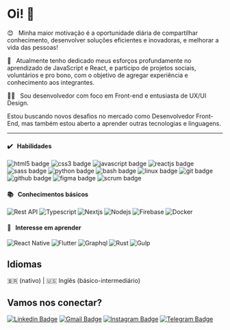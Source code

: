# Oi! 👋

😊 &nbsp; Minha maior motivação é a oportunidade diária de compartilhar conhecimento, desenvolver soluções eficientes e inovadoras, e melhorar a vida das pessoas!

🚀 &nbsp; Atualmente tenho dedicado meus esforços profundamente no aprendizado de JavaScript e React, e participo de projetos sociais, voluntários e pro bono, com o objetivo de agregar experiência e conhecimento aos integrantes.

👨‍💻 &nbsp; Sou desenvolvedor com foco em Front-end e entusiasta de UX/UI Design.

Estou buscando novos desafios no mercado como Desenvolvedor Front-End, mas também estou aberto a aprender outras tecnologias e linguagens.

---

#### ✔️ &nbsp; Habilidades

<img src="https://img.shields.io/badge/HTML5-2d2d2d?labelColor=4d4d4d&style=for-the-badge&logo=html5&logoColor=E34F26" alt="html5 badge" /> <img src="https://img.shields.io/badge/CSS3-2d2d2d?labelColor=4d4d4d&style=for-the-badge&logo=css3&logoColor=1572B6" alt="css3 badge" /> <img src="https://img.shields.io/badge/JavaScript-2d2d2d?labelColor=4d4d4d&style=for-the-badge&logo=javascript&logoColor=F7DF1E" alt="javascript badge" /> <img src="https://img.shields.io/badge/ReactJS-2d2d2d?labelColor=4d4d4d&style=for-the-badge&logo=react&logoColor=61DAFB" alt="reactjs badge" /> <img src="https://img.shields.io/badge/SASS-2d2d2d?labelColor=4d4d4d&style=for-the-badge&logo=sass&logoColor=CC6699" alt="sass badge" /> <img src="https://img.shields.io/badge/Python-2d2d2d?labelColor=4d4d4d&style=for-the-badge&logo=python&logoColor=3776AB" alt="python badge" /> <img src="https://img.shields.io/badge/Shell_Script-2d2d2d?labelColor=4d4d4d&style=for-the-badge&logo=gnu-bash&logoColor=4EAA25" alt="bash badge" /> <img src="https://img.shields.io/badge/Linux-2d2d2d?labelColor=4d4d4d&style=for-the-badge&logo=linux&logoColor=FCC624" alt="linux badge" /> <img src="https://img.shields.io/badge/Git-2d2d2d?labelColor=4d4d4d&style=for-the-badge&logo=git&logoColor=F05032" alt="git badge" /> <img src="https://img.shields.io/badge/Github-2d2d2d?labelColor=4d4d4d&style=for-the-badge&logo=github&logoColor=fafafa" alt="github badge" /> <img src="https://img.shields.io/badge/Figma-2d2d2d?labelColor=4d4d4d&style=for-the-badge&logo=figma&logoColor=F24E1E" alt="figma badge" /> <img src="https://img.shields.io/badge/Scrum-2d2d2d?labelColor=4d4d4d&style=for-the-badge&logo=scrum&logoColor=fafafa" alt="scrum badge" />

#### 📚 &nbsp; Conhecimentos básicos

<img src="https://img.shields.io/badge/Rest_API-2d2d2d?labelColor=4d4d4d&style=flat&logo=json&logoColor=fafafa" alt="Rest API" /> <img src="https://img.shields.io/badge/-TypeScript-2d2d2d?labelColor=4d4d4d&style=flat&logo=typescript&logoColor=3178C6" alt="Typescript" /> <img src="https://img.shields.io/badge/NextJS-2d2d2d?labelColor=4d4d4d&style=flat&logo=next.js&logoColor=fafafa" alt="Nextjs" /> <img src="https://img.shields.io/badge/NodeJS-2d2d2d?labelColor=4d4d4d&style=flat&logo=node.js&logoColor=339933" alt="Nodejs" /> <img src="https://img.shields.io/badge/Firebase-2d2d2d?labelColor=4d4d4d&style=flat&logo=firebase&logoColor=FFCA28" alt="Firebase" /> <img src="https://img.shields.io/badge/Docker-2d2d2d?labelColor=4d4d4d&style=flat&logo=docker&logoColor=2496ED" alt="Docker" />

#### 🔎 &nbsp; Interesse em aprender

<img src="https://img.shields.io/badge/React_Native-2d2d2d?labelColor=4d4d4d&style=flat&logo=react&logoColor=61DAFB" alt="React Native" /> <img src="https://img.shields.io/badge/Flutter-2d2d2d?labelColor=4d4d4d&style=flat&logo=flutter&logoColor=02569B" alt="Flutter" /> <img src="https://img.shields.io/badge/GraphQL-2d2d2d?labelColor=4d4d4d&style=flat&logo=graphql&logoColor=E434AA" alt="Graphql" /> <img src="https://img.shields.io/badge/Rust-2d2d2d?labelColor=4d4d4d&style=flat&logo=rust&logoColor=fafafa" alt="Rust" /> <img src="https://img.shields.io/badge/Gulp-2d2d2d?labelColor=4d4d4d&style=flat&logo=gulp&logoColor=CF4647" alt="Gulp" />

## Idiomas

🇧🇷 (nativo) | 🇺🇸 Inglês (básico-intermediário)

## Vamos nos conectar?

[![Linkedin Badge](https://img.shields.io/badge/stenioas-0A66C2?style=for-the-badge&logo=linkedin&logoColor=fafafa&link=https://www.linkedin.com/in/stenioas/)](https://www.linkedin.com/in/stenioas/)
[![Gmail Badge](https://img.shields.io/badge/stenioas-EA4335?style=for-the-badge&logo=gmail&logoColor=fafafa&link=mailto:stenioas@gmail.com)](mailto:stenioas@gmail.com)
[![Instagram Badge](https://img.shields.io/badge/stenioas-E4405F?style=for-the-badge&logo=instagram&logoColor=fafafa&link=https://www.instagram.com/stenioas/)](https://www.instagram.com/stenioas/)
[![Telegram Badge](https://img.shields.io/badge/stenioas-00A0E0?style=for-the-badge&logo=telegram&logoColor=fafafa&link=https://t.me/stenioas/)](https://t.me/stenioas/)
